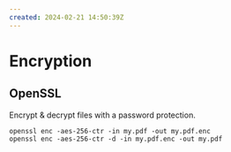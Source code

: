 ```yaml
---
created: 2024-02-21 14:50:39Z
---
```


# Encryption
## OpenSSL
Encrypt & decrypt files with a password protection.

	openssl enc -aes-256-ctr -in my.pdf -out my.pdf.enc
	openssl enc -aes-256-ctr -d -in my.pdf.enc -out my.pdf
